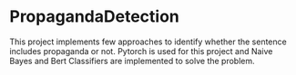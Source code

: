  <h1>PropagandaDetection</h1>

 <p>This project implements few approaches to identify whether the sentence includes propaganda or not. Pytorch is used for this project and Naive Bayes and Bert Classifiers are implemented to solve the problem.</p>

